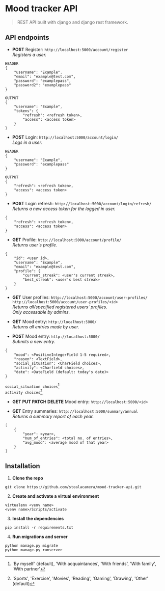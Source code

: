 # Mood tracker API
> REST API built with django and django rest framework.

## API endpoints
- **POST** Register: `http://localhost:5000/account/register`  
*Registers a user.*  
```
HEADER
{
    "username": "Example",
    "email": "example@test.com",
    "password": "examplepass",
    "password2": "examplepass"
}

OUTPUT
{
    "username": "Example",
    "tokens": {
        "refresh": <refresh token>,
        "access": <access token>
    }
}
```

- **POST** Login: `http://localhost:5000/account/login/`  
*Logs in a user.*  
```
HEADER
{
    "username": "Example",
    "password": "examplepass"
}

OUTPUT
{
    "refresh": <refresh token>,
    "access": <access token>
}
```

- **POST** Login refresh: `http://localhost:5000/account/login/refresh/`  
*Returns a new access token for the logged in user.*  
```
{
    "refresh": <refresh token>,
    "access": <access token>
}
```

- **GET** Profile: `http://localhost:5000/account/profile/`  
*Returns user's profile.*
```
{
    "id": <user id>,
    "username": "Example",
    "email": "example@test.com",
    "profile": {
        "current_streak": <user's current streak>,
        "best_streak": <user's best streak>
    }
}
```

- **GET** User profiles: `http://localhost:5000/account/user-profiles/` `http://localhost:5000/account/user-profiles/<id>`  
*Returns all/specified registered users' profiles.  
Only accessable by admins.*

- **GET** Mood entry: `http://localhost:5000/`  
*Returns all entries made by user.*

- **POST** Mood entry: `http://localhost:5000/`  
*Submits a new entry.*  
```
{
    "mood": <PositiveIntegerField 1-5 required>,
    "reason": <TextField>,
    "social_situation": <CharField choices>,
    "activity": <Charfield choices>,
    "date": <DateField (default: today's date)>
}
```
`social_situation choices`[^1]  
`activity choices`[^2]

- **GET PUT PATCH DELETE** Mood entry: `http://localhost:5000/<id>`  

- **GET** Entry summaries: `http://localhost:5000/summary/annual`  
*Returns a summary report of each year.*
```
[
    {
        "year": <year>,
        "num_of_entries": <total no. of entries>,
        "avg_mood": <average mood of that year>
    }
]
```

## Installation
1. **Clone the repo**
```
git clone https://github.com/stealacamera/mood-tracker-api.git
```
2. **Create and activate a virtual environment**
```
virtualenv <venv name>
<venv name>/Scripts/activate
```
3. **Install the dependencies**
```
pip install -r requirements.txt
```
4. **Run migrations and server**
```
python manage.py migrate
python manage.py runserver
```

[^1]: 'By myself' (default), 'With acquaintances', 'With friends', 'With family', 'With partner'
[^2]: 'Sports', 'Exercise', 'Movies', 'Reading', 'Gaming', 'Drawing', 'Other' (default)
